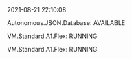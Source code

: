 2021-08-21 22:10:08

Autonomous.JSON.Database: AVAILABLE

VM.Standard.A1.Flex: RUNNING

VM.Standard.A1.Flex: RUNNING